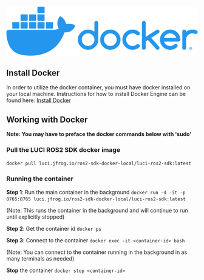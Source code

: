 ![Docker](docker-logo.png)

## Install Docker

In order to utilize the docker container, you must have docker installed on your local machine. Instructions for how to install Docker Engine can be found here: [Install Docker](https://docs.docker.com/engine/install/)

## Working with Docker

**Note: You may have to preface the docker commands below with 'sudo'**

### Pull the LUCI ROS2 SDK docker image

`docker pull luci.jfrog.io/ros2-sdk-docker-local/luci-ros2-sdk:latest`

### Running the container

**Step 1**: Run the main container in the background
`docker run -d -it -p 8765:8765 luci.jfrog.io/ros2-sdk-docker-local/luci-ros2-sdk:latest`

(Note: This runs the container in the background and will continue to run until explicitly stopped)

**Step 2**: Get the container id
`docker ps`

**Step 3**: Connect to the container
`docker exec -it <container-id> bash`

(Note: You can connect to the container running in the background in as many terminals as needed)

**Stop** the container
`docker stop <container-id>`
